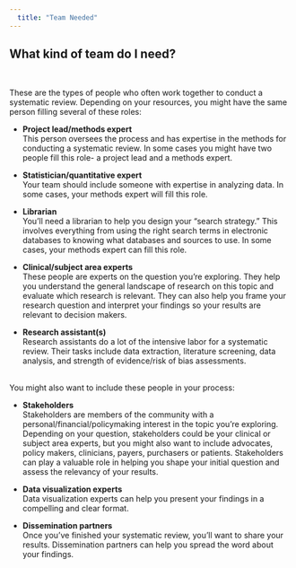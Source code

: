```yaml
---
  title: "Team Needed"
---
```



## What kind of team do I need?

<br>

These are the types of people who often work together to conduct a systematic review. Depending on your resources, you might have the same person filling several of these roles:<br> 

- **Project lead/methods expert**<br>
    This person oversees the process and has expertise in the methods for conducting a systematic review. In some cases you might have two people fill this role- a project lead and a methods expert. <br>

- **Statistician/quantitative expert**<br>
    Your team should include someone with expertise in analyzing data. In some cases, your methods expert will fill this role. <br>

- **Librarian**<br>
    You’ll need a librarian to help you design your “search strategy.” This involves everything from using the right search terms in electronic databases to knowing what databases and sources to use. In some cases, your methods expert can fill this role.<br>

- **Clinical/subject area experts**<br>
These people are experts on the question you’re exploring. They help you understand the general landscape of research on this topic and evaluate which research is relevant. They can also help you frame your research question and interpret your findings so your results are relevant to decision makers.<br>

- **Research assistant(s)**<br>
    Research assistants do a lot of the intensive labor for a systematic review. Their tasks include data extraction, literature screening, data analysis, and strength of evidence/risk of bias assessments.
<br>
You might also want to include these people in your process:

- **Stakeholders**<br>
Stakeholders are members of the community with a personal/financial/policymaking interest in the topic you’re exploring. Depending on your question, stakeholders could be your clinical or subject area experts, but you might also want to include advocates, policy makers, clinicians, payers, purchasers or patients. Stakeholders can play a valuable role in helping you shape your initial question and assess the relevancy of your results.<br>

- **Data visualization experts**<br>
Data visualization experts can help you present your findings in a compelling and clear format. 

- **Dissemination partners**<br>
Once you’ve finished your systematic review, you’ll want to share your results. Dissemination partners can help you spread the word about your findings.<br>

